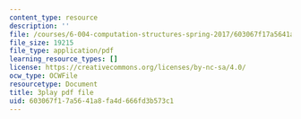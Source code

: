 ```yaml
---
content_type: resource
description: ''
file: /courses/6-004-computation-structures-spring-2017/603067f17a5641a8fa4d666fd3b573c1_m42nkRJwCKY.pdf
file_size: 19215
file_type: application/pdf
learning_resource_types: []
license: https://creativecommons.org/licenses/by-nc-sa/4.0/
ocw_type: OCWFile
resourcetype: Document
title: 3play pdf file
uid: 603067f1-7a56-41a8-fa4d-666fd3b573c1
---
```

